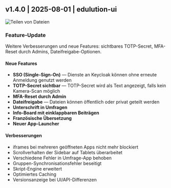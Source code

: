 ## v1.4.0 | 2025-08-01 | edulution-ui

![Teilen von Dateien](https://ask.linuxmuster.net/uploads/default/original/2X/f/f0f22566903828f61d2bc6f250e2bd40f3781436.jpeg)

### Feature-Update

Weitere Verbesserungen und neue Features: sichtbares TOTP-Secret, MFA-Reset durch Admins, Dateifreigabe-Optionen.

#### Neue Features

- **SSO (Single-Sign-On)** — Dienste an Keycloak können ohne erneute Anmeldung genutzt werden
- **TOTP-Secret sichtbar** — TOTP-Secret wird als Text angezeigt, falls kein Kamera-Scan möglich
- **MFA-Reset durch Admin**
- **Dateifreigabe** — Dateien können öffentlich oder privat geteilt werden
- **Unterschrift in Umfragen**
- **Info-Board mit einklappbaren Beiträgen**
- **Französische Übersetzung**
- **Neuer App-Launcher**

#### Verbesserungen

- iframes bei mehreren geöffneten Apps nicht mehr blockiert
- Scrollverhalten der Sidebar auf Tablets überarbeitet
- Verschiedene Fehler in Umfrage-App behoben
- Gruppen-Synchronisationsfehler beseitigt
- Skript-Engine erweitert
- Optimiertes Caching
- Versionsanzeige bei UI/API-Differenzen
